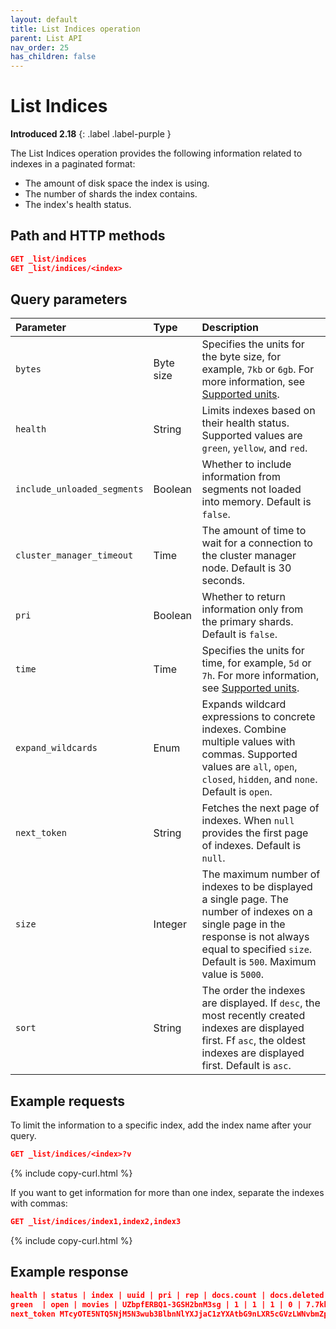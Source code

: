 ```yaml
---
layout: default
title: List Indices operation
parent: List API
nav_order: 25
has_children: false
---
```


# List Indices
**Introduced 2.18**
{: .label .label-purple }

The List Indices operation provides the following information related to indexes in a paginated format: 

- The amount of disk space the index is using. 
- The number of shards the index contains. 
- The index's health status.

## Path and HTTP methods

```json
GET _list/indices
GET _list/indices/<index>
```

## Query parameters

Parameter | Type | Description
:--- | :--- | :---
`bytes` | Byte size | Specifies the units for the byte size, for example, `7kb` or `6gb`. For more information, see [Supported units]({{site.url}}{{site.baseurl}}/opensearch/units/).
`health` | String | Limits indexes based on their health status. Supported values are `green`, `yellow`, and `red`.
`include_unloaded_segments` | Boolean | Whether to include information from segments not loaded into memory. Default is `false`.
`cluster_manager_timeout` | Time | The amount of time to wait for a connection to the cluster manager node. Default is 30 seconds.
`pri` | Boolean | Whether to return information only from the primary shards. Default is `false`.
`time` | Time | Specifies the units for time, for example, `5d` or `7h`. For more information, see [Supported units]({{site.url}}{{site.baseurl}}/opensearch/units/).
`expand_wildcards` | Enum | Expands wildcard expressions to concrete indexes. Combine multiple values with commas. Supported values are `all`, `open`, `closed`, `hidden`, and `none`. Default is `open`.
`next_token` | String | Fetches the next page of indexes. When `null` provides the first page of indexes. Default is `null`. 
`size` | Integer | The maximum number of indexes to be displayed a single page. The number of indexes on a single page in the response is not always equal to specified `size`. Default is `500`. Maximum value is `5000`.
`sort` | String | The order the indexes are displayed. If `desc`, the most recently created indexes are displayed first. Ff `asc`, the oldest indexes are displayed first. Default is `asc`.

## Example requests

To limit the information to a specific index, add the index name after your query.

```json
GET _list/indices/<index>?v
```
{% include copy-curl.html %}

If you want to get information for more than one index, separate the indexes with commas:

```json
GET _list/indices/index1,index2,index3
```
{% include copy-curl.html %}


## Example response

```json
health | status | index | uuid | pri | rep | docs.count | docs.deleted | store.size | pri.store.size
green  | open | movies | UZbpfERBQ1-3GSH2bnM3sg | 1 | 1 | 1 | 0 | 7.7kb | 3.8kb
next_token MTcyOTE5NTQ5NjM5N3wub3BlbnNlYXJjaC1zYXAtbG9nLXR5cGVzLWNvbmZpZw==
```
